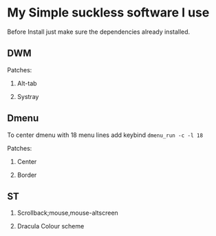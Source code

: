 # My Simple suckless software I use

Before Install just make sure the dependencies already installed.
## DWM
Patches:

1. Alt-tab

2. Systray

## Dmenu

To center dmenu with 18 menu lines add keybind `dmenu_run -c -l 18`

Patches:

1. Center

2. Border


## ST

1. Scrollback;mouse,mouse-altscreen

2. Dracula Colour scheme
